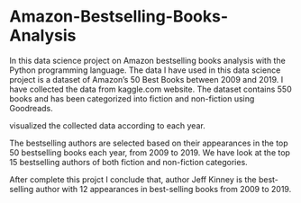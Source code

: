 # Amazon-Bestselling-Books-Analysis
In this data science project on Amazon bestselling books analysis with the Python programming language.
The data I have used in this data science project is a dataset of Amazon’s 50 Best Books between 2009 and 2019.
I have collected the data from kaggle.com website.
The dataset contains 550 books and has been categorized into fiction and non-fiction using Goodreads.


visualized the collected data according to each year.

The bestselling authors are selected based on their appearances in the top 50 bestselling books each year,
from 2009 to 2019. We have look at the top 15 bestselling authors of both fiction and non-fiction categories.

After complete this projct I conclude that, author Jeff Kinney is the best-selling author with 12 appearances in best-selling books from 2009 to 2019.
